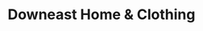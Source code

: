 ---
title: "Downeast Home & Clothing"
url: /spanish-fork/downeast-home-and-clothing/
shop: clothes
---
